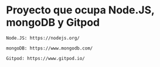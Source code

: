 # Proyecto que ocupa Node.JS, mongoDB y Gitpod

```
Node.JS: https://nodejs.org/
```

```
mongoDB: https://www.mongodb.com/
```

```
Gitpod: https://www.gitpod.io/
```
